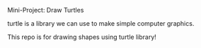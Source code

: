 Mini-Project: Draw Turtles

turtle is a library we can use to make simple computer
graphics.
 
This repo is for drawing shapes using turtle library!
